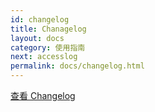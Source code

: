 ```yaml
---
id: changelog
title: Chanagelog
layout: docs
category: 使用指南
next: accesslog
permalink: docs/changelog.html
---
```


[查看 Changelog](https://github.com/qails/qails/blob/master/CHANGELOG.md)
